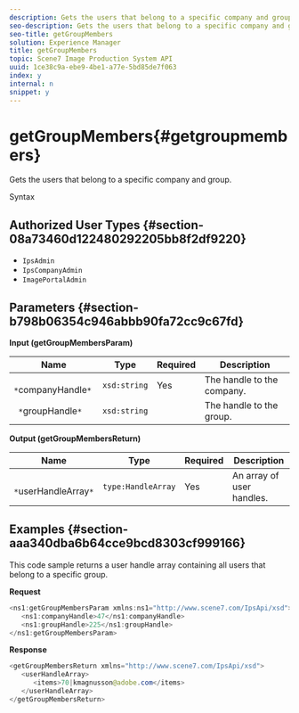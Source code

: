 ```yaml
---
description: Gets the users that belong to a specific company and group.
seo-description: Gets the users that belong to a specific company and group.
seo-title: getGroupMembers
solution: Experience Manager
title: getGroupMembers
topic: Scene7 Image Production System API
uuid: 1ce38c9a-ebe9-4be1-a77e-5bd85de7f063
index: y
internal: n
snippet: y
---
```


# getGroupMembers{#getgroupmembers}

Gets the users that belong to a specific company and group.

 Syntax 

## Authorized User Types {#section-08a73460d122480292205bb8f2df9220}

* `IpsAdmin` 
* `IpsCompanyAdmin` 
* `ImagePortalAdmin`

## Parameters {#section-b798b06354c946abbb90fa72cc9c67fd}

**Input (getGroupMembersParam)** 

|  Name  | Type  | Required  | Description  |
|---|---|---|---|
|  ` *`companyHandle`*`  | `xsd:string`  | Yes  | The handle to the company.  |
|  ` *`groupHandle`*`  | `xsd:string`  |  | The handle to the group.  |

**Output (getGroupMembersReturn)** 

|  Name  | Type  | Required  | Description  |
|---|---|---|---|
|  ` *`userHandleArray`*`  | `type:HandleArray`  | Yes  | An array of user handles.  |

## Examples {#section-aaa340dba6b64cce9bcd8303cf999166}

This code sample returns a user handle array containing all users that belong to a specific group.

**Request** 

```java
<ns1:getGroupMembersParam xmlns:ns1="http://www.scene7.com/IpsApi/xsd">
   <ns1:companyHandle>47</ns1:companyHandle>
   <ns1:groupHandle>225</ns1:groupHandle>
</ns1:getGroupMembersParam>
```

**Response** 

```java
<getGroupMembersReturn xmlns="http://www.scene7.com/IpsApi/xsd">
   <userHandleArray>
      <items>70|kmagnusson@adobe.com</items>
   </userHandleArray>
</getGroupMembersReturn>
```

